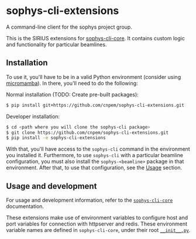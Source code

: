 # sophys-cli-extensions

A command-line client for the sophys project group.

This is the SIRIUS extensions for [sophys-cli-core](https://github.com/cnpem/sophys-cli-core). It contains custom logic and functionality for particular beamlines.

## Installation

To use it, you'll have to be in a valid Python environment (consider using [micromamba](https://mamba.readthedocs.io/en/latest/user_guide/micromamba.html)). In there, you'll need to do the following:

Normal installation (TODO: Create pre-built packages):

```bash
$ pip install git+https://github.com/cnpem/sophys-cli-extensions.git
```

Developer installation:

```bash
$ cd <path where you will clone the sophys-cli package>
$ git clone https://github.com/cnpem/sophys-cli-extensions.git
$ pip install -e sophys-cli-extensions
```

With that, you'll have access to the `sophys-cli` command in the environment you installed it. Furthermore, to use `sophys-cli` with a particular beamline configuration, you must also install the `sophys-<beamline>` package in that environment. After that, to use that configuration, see the [Usage](#usage) section.

## Usage and development

For usage and development information, refer to the [`sophys-cli-core`](https://github.com/cnpem/sophys-cli-core?tab=readme-ov-file#usage) documentation.

These extensions make use of environment variables to configure host and port variables for connection with httpserver and redis. These environment variable names are defined in `sophys-cli-core`, under their root [`__init__.py`](https://github.com/cnpem/sophys-cli-core/blob/main/src/sophys/cli/core/__init__.py).
